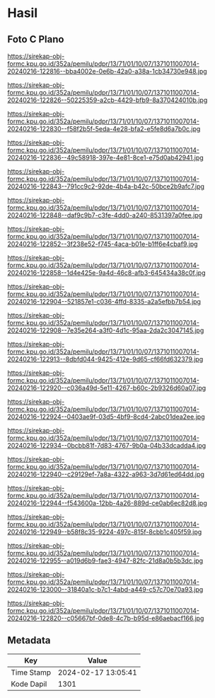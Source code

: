 # Hasil

## Foto C Plano

https://sirekap-obj-formc.kpu.go.id/352a/pemilu/pdpr/13/71/01/10/07/1371011007014-20240216-122816--bba4002e-0e6b-42a0-a38a-1cb34730e948.jpg

https://sirekap-obj-formc.kpu.go.id/352a/pemilu/pdpr/13/71/01/10/07/1371011007014-20240216-122826--50225359-a2cb-4429-bfb9-8a370424010b.jpg

https://sirekap-obj-formc.kpu.go.id/352a/pemilu/pdpr/13/71/01/10/07/1371011007014-20240216-122830--f58f2b5f-5eda-4e28-bfa2-e5fe8d6a7b0c.jpg

https://sirekap-obj-formc.kpu.go.id/352a/pemilu/pdpr/13/71/01/10/07/1371011007014-20240216-122836--49c58918-397e-4e81-8ce1-e75d0ab42941.jpg

https://sirekap-obj-formc.kpu.go.id/352a/pemilu/pdpr/13/71/01/10/07/1371011007014-20240216-122843--791cc9c2-92de-4b4a-b42c-50bce2b9afc7.jpg

https://sirekap-obj-formc.kpu.go.id/352a/pemilu/pdpr/13/71/01/10/07/1371011007014-20240216-122848--daf9c9b7-c3fe-4dd0-a240-8531397a0fee.jpg

https://sirekap-obj-formc.kpu.go.id/352a/pemilu/pdpr/13/71/01/10/07/1371011007014-20240216-122852--3f238e52-f745-4aca-b01e-b1ff6e4cbaf9.jpg

https://sirekap-obj-formc.kpu.go.id/352a/pemilu/pdpr/13/71/01/10/07/1371011007014-20240216-122858--1d4e425e-9a4d-46c8-afb3-645434a38c0f.jpg

https://sirekap-obj-formc.kpu.go.id/352a/pemilu/pdpr/13/71/01/10/07/1371011007014-20240216-122904--521857e1-c036-4ffd-8335-a2a5efbb7b54.jpg

https://sirekap-obj-formc.kpu.go.id/352a/pemilu/pdpr/13/71/01/10/07/1371011007014-20240216-122908--7e35e264-a3f0-4d1c-95aa-2da2c3047145.jpg

https://sirekap-obj-formc.kpu.go.id/352a/pemilu/pdpr/13/71/01/10/07/1371011007014-20240216-122913--8dbfd044-9425-412e-9d65-cf66fd632379.jpg

https://sirekap-obj-formc.kpu.go.id/352a/pemilu/pdpr/13/71/01/10/07/1371011007014-20240216-122920--c036a49d-5e11-4267-b60c-2b9326d60a07.jpg

https://sirekap-obj-formc.kpu.go.id/352a/pemilu/pdpr/13/71/01/10/07/1371011007014-20240216-122924--0403ae9f-03d5-4bf9-8cd4-2abc01dea2ee.jpg

https://sirekap-obj-formc.kpu.go.id/352a/pemilu/pdpr/13/71/01/10/07/1371011007014-20240216-122934--0bcbb81f-7d83-4767-9b0a-04b33dcadda4.jpg

https://sirekap-obj-formc.kpu.go.id/352a/pemilu/pdpr/13/71/01/10/07/1371011007014-20240216-122940--c29129ef-7a8a-4322-a963-3d7d61ed64dd.jpg

https://sirekap-obj-formc.kpu.go.id/352a/pemilu/pdpr/13/71/01/10/07/1371011007014-20240216-122944--f543600a-12bb-4a26-889d-ce0ab6ec82d8.jpg

https://sirekap-obj-formc.kpu.go.id/352a/pemilu/pdpr/13/71/01/10/07/1371011007014-20240216-122949--b58f8c35-9224-497c-815f-8cbb1c405f59.jpg

https://sirekap-obj-formc.kpu.go.id/352a/pemilu/pdpr/13/71/01/10/07/1371011007014-20240216-122955--a019d6b9-fae3-4947-82fc-21d8a0b5b3dc.jpg

https://sirekap-obj-formc.kpu.go.id/352a/pemilu/pdpr/13/71/01/10/07/1371011007014-20240216-123000--31840a1c-b7c1-4abd-a449-c57c70e70a93.jpg

https://sirekap-obj-formc.kpu.go.id/352a/pemilu/pdpr/13/71/01/10/07/1371011007014-20240216-122820--c05667bf-0de8-4c7b-b95d-e86aebacf166.jpg


## Metadata

| Key        | Value               |
| ---------- | ------------------- |
| Time Stamp | 2024-02-17 13:05:41 |
| Kode Dapil | 1301                |




